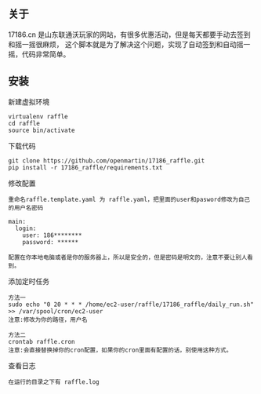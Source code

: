 ## 关于

17186.cn 是山东联通沃玩家的网站，有很多优惠活动，但是每天都要手动去签到和摇一摇很麻烦，
这个脚本就是为了解决这个问题，实现了自动签到和自动摇一摇，代码非常简单。

## 安装

新建虚拟环境

    virtualenv raffle
    cd raffle
    source bin/activate


下载代码

    git clone https://github.com/openmartin/17186_raffle.git
    pip install -r 17186_raffle/requirements.txt
    
修改配置
    
    重命名raffle.template.yaml 为 raffle.yaml，把里面的user和pasword修改为自己的用户名密码
    
    main:
      login:
        user: 186********
        password: ******
    
    配置在你本地电脑或者是你的服务器上，所以是安全的，但是密码是明文的，注意不要让别人看到。
    
添加定时任务

    方法一
    sudo echo "0 20 * * * /home/ec2-user/raffle/17186_raffle/daily_run.sh" >> /var/spool/cron/ec2-user
    注意:修改为你的路径，用户名
    
    方法二
    crontab raffle.cron
    注意:会直接替换掉你的cron配置，如果你的cron里面有配置的话，别使用这种方式。

查看日志
    
    在运行的目录之下有 raffle.log